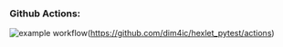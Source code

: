 ### Github Actions:
![example workflow](https://github.com/dim4ic/hexlet_pytest/actions/workflows/main.yml/badge.svg)(https://github.com/dim4ic/hexlet_pytest/actions)